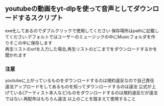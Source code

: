 ## youtubeの動画をyt-dlpを使って音声としてダウンロードするスクリプト
exe化してあるのでダブルクリックで使用してください 
保存場所はpathに記載してください.デフォルトではユーザーのミュージックの中にMusicフォルダを作りそこの中に保存します 
<br>
再生リストのurlを入力した場合,再生リストのどこまでをダウンロードするかを聞かれます 

### 注意
youtubeに上がっているものをダウンロードするのは規約違反なので自己責任
違法アップロードをしてあるものを知ってダウンロードするのは違法
公式が上げている(アーティスト本人など)ものをダウンロードするのは規約違反だが違法ではない.再配布はもちろん違法
以上のことを踏まえて使用すること
